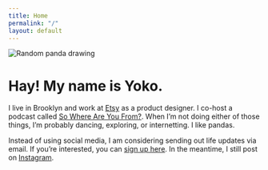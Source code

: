 ```yaml
---
title: Home
permalink: "/"
layout: default
---
```


<!-- Random panda -->
<img id="header-panda" class="glow size-sm nmt-6 nml-5" alt="Random panda drawing"/>

<script type="text/javascript">
window.onload(insertPanda()); 
</script>

<h1>Hay! My name is Yoko.</h1>

<p>I live in Brooklyn and work at <a href="https://etsy.com">Etsy</a> as a product designer. I co-host a podcast called <a href="https://swayfpodcast.com">So Where Are You From?</a>. When I’m not doing either of those things, I’m probably dancing, exploring, or internetting. I like pandas.</p>

<p>Instead of using social media, I am considering sending out life updates via email. If you’re interested, you can <a href="https://tinyletter.com/yso">sign up here</a>. In the meantime, I still post on <a href="https://instagram.com/psyoko">Instagram</a>.</p>
